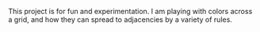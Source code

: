 This project is for fun and experimentation.  I am playing with colors across a grid, and how they can spread to adjacencies by a variety of rules.